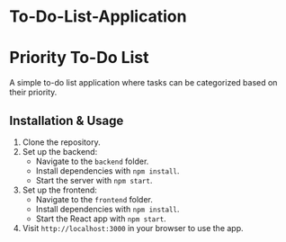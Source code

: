# To-Do-List-Application

# Priority To-Do List

A simple to-do list application where tasks can be categorized based on their priority.

## Installation & Usage

1. Clone the repository.
2. Set up the backend:
   - Navigate to the `backend` folder.
   - Install dependencies with `npm install`.
   - Start the server with `npm start`.
3. Set up the frontend:
   - Navigate to the `frontend` folder.
   - Install dependencies with `npm install`.
   - Start the React app with `npm start`.
4. Visit `http://localhost:3000` in your browser to use the app.
